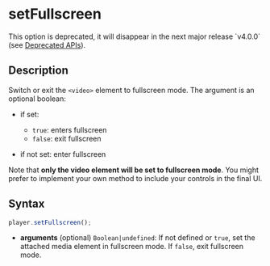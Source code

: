 # setFullscreen

<div class="warning">
This option is deprecated, it will disappear in the next major release
`v4.0.0` (see <a href="../Miscellaneous/Deprecated_APIs.md">Deprecated
APIs</a>).
</div>

## Description

Switch or exit the `<video>` element to fullscreen mode. The argument is an optional
boolean:

- if set:

  - `true`: enters fullscreen
  - `false`: exit fullscreen

- if not set: enter fullscreen

Note that **only the video element will be set to fullscreen mode**. You might prefer to
implement your own method to include your controls in the final UI.

## Syntax

```js
player.setFullscreen();
```

- **arguments** (optional) `Boolean|undefined`: If not defined or `true`, set the attached
  media element in fullscreen mode. If `false`, exit fullscreen mode.
